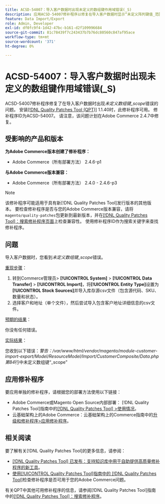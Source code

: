 ```yaml
---
title: ACSD-54007：导入客户数据时出现未定义的数组键作用域错误(_S)
description: 应用ACSD-54007修补程序以修复在导入客户数据时显示“未定义阵列键值_范围”错误的Adobe Commerce问题。
feature: Data Import/Export
role: Admin, Developer
exl-id: df0fc9f4-1d42-47bc-b161-d2f109996684
source-git-commit: 81c78439f7c243437b7b76dc80560c847af95ace
workflow-type: tm+mt
source-wordcount: '371'
ht-degree: 0%

---
```


# ACSD-54007：导入客户数据时出现未定义的数组键作用域错误(_S)

ACSD-54007修补程序修复了在导入客户数据时出现&#x200B;*未定义数组键_scope*&#x200B;错误的问题。 安装[[!DNL Quality Patches Tool (QPT)]](https://experienceleague.adobe.com/en/docs/commerce-knowledge-base/kb/announcements/commerce-announcements/magento-quality-patches-released-new-tool-to-self-serve-quality-patches) 1.1.40时，此修补程序可用。 修补程序ID为ACSD-54007。 请注意，该问题计划在Adobe Commerce 2.4.7中修复。

## 受影响的产品和版本

**为Adobe Commerce版本创建了修补程序：**

* Adobe Commerce（所有部署方法） 2.4.6-p1

**与Adobe Commerce版本兼容：**

* Adobe Commerce（所有部署方法） 2.4.0 - 2.4.6-p3

>[!NOTE]
>
>该修补程序可能适用于具有新[!DNL Quality Patches Tool]发行版本的其他版本。 要检查修补程序是否与您的Adobe Commerce版本兼容，请将`magento/quality-patches`包更新到最新版本，并在[[!DNL Quality Patches Tool]：搜索修补程序页面](https://experienceleague.adobe.com/tools/commerce-quality-patches/index.html)上检查兼容性。 使用修补程序ID作为搜索关键字来查找修补程序。

## 问题

导入客户数据时，您看到&#x200B;*未定义数组键_scope*&#x200B;错误。

<u>重现步骤</u>：

1. 转到Commerce管理员> **[!UICONTROL System]** > **[!UICONTROL Data Transfer]** > **[!UICONTROL Import]**，将&#x200B;**[!UICONTROL Entity Type]**&#x200B;设置为&#x200B;**[!UICONTROL Stock Sources]**&#x200B;并导入库存源csv文件（包含源代码、SKU、数量和状态）。
1. 选择客户和地址（单个文件），然后尝试导入包含客户地址详细信息的csv文件。

<u>预期的结果</u>：

你没有任何错误。

<u>实际结果</u>：

您收到以下错误：*警告：/var/www/html/vendor/magento/module-customer-import-export/Model/ResourceModel/Import/CustomerComposite/Data.php第84*&#x200B;行中未定义数组键“_scope”

## 应用修补程序

要应用单独的修补程序，请根据您的部署方法使用以下链接：

* Adobe Commerce或Magento Open Source内部部署： [!DNL Quality Patches Tool]指南中的[[!DNL Quality Patches Tool] >使用情况](/help/tools/quality-patches-tool/usage.md)。
* 云基础架构上的Adobe Commerce：云基础架构上的Commerce指南中的[升级和修补程序>应用修补程序](https://experienceleague.adobe.com/docs/commerce-cloud-service/user-guide/develop/upgrade/apply-patches.html)。

## 相关阅读

要了解有关[!DNL Quality Patches Tool]的更多信息，请参阅：

* [[!DNL Quality Patches Tool] 已发布：支持知识库中用于自助提供高质量修补程序的新工具](https://experienceleague.adobe.com/en/docs/commerce-knowledge-base/kb/announcements/commerce-announcements/magento-quality-patches-released-new-tool-to-self-serve-quality-patches)。
* [使用[!UICONTROL Quality Patches Tool]指南中的 [!DNL Quality Patches Tool]](/help/tools/quality-patches-tool/patches-available-in-qpt/check-patch-for-magento-issue-with-magento-quality-patches.md)检查修补程序是否可用于您的Adobe Commerce问题。


有关QPT中其他可用修补程序的信息，请参阅[!DNL Quality Patches Tool]指南中的[[!DNL Quality Patches Tool]：搜索修补程序](https://experienceleague.adobe.com/tools/commerce-quality-patches/index.html)。
